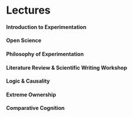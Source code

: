 # Lectures

#### Introduction to Experimentation

#### Open Science

#### Philosophy of Experimentation

#### Literature Review & Scientific Writing Workshop

#### Logic & Causality

#### Extreme Ownership

#### Comparative Cognition